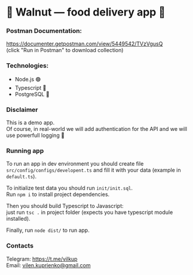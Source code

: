 # 🌰 Walnut — food delivery app 🚀

### Postman Documentation:
https://documenter.getpostman.com/view/5449542/TVzVgusQ <br>
(click "Run in Postman" to download collection)

### Technologies:
- Node.js 🟢
- Typescript 🐳
- PostgreSQL 🐘

### Disclaimer
This is a demo app. <br>
Of course, in real-world we will add authentication for the API and we will use powerfull logging 💪

### Running app
To run an app in dev environment you should create file `src/config/configs/developent.ts` and fill it with your data (example in `default.ts`). <br>

To initialize test data you should run `init/init.sql`. <br>
Run `npm i` to install project dependencies. <br>

Then you should build Typescript to Javascript: <br>
just run `tsc .` in project folder (expects you have typescript module installed). <br>

Finally, run `node dist/` to run app.

### Contacts
Telegram: https://t.me/vilkup <br>
Email: vilen.kuprienko@gmail.com

